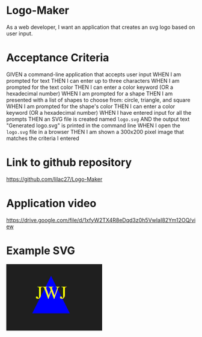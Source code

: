# Logo-Maker

As a web developer, I want an application that creates an svg logo based on user input.

# Acceptance Criteria
GIVEN a command-line application that accepts user input
WHEN I am prompted for text
THEN I can enter up to three characters
WHEN I am prompted for the text color
THEN I can enter a color keyword (OR a hexadecimal number)
WHEN I am prompted for a shape
THEN I am presented with a list of shapes to choose from: circle, triangle, and square
WHEN I am prompted for the shape's color
THEN I can enter a color keyword (OR a hexadecimal number)
WHEN I have entered input for all the prompts
THEN an SVG file is created named `logo.svg`
AND the output text "Generated logo.svg" is printed in the command line
WHEN I open the `logo.svg` file in a browser
THEN I am shown a 300x200 pixel image that matches the criteria I entered

# Link to github repository
https://github.com/lilac27/Logo-Maker

# Application video
https://drive.google.com/file/d/1xfyW2TX4R8eDqd3z0h5VwIaI82Ym12OQ/view

# Example SVG
![ExampleSVG](image.png)